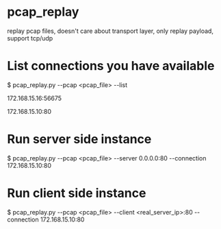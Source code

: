 # pcap_replay
replay pcap files, doesn't care about transport layer, only replay payload, support tcp/udp

# List connections you have available
$ pcap_replay.py --pcap <pcap_file> --list

172.168.15.16:56675

172.168.15.10:80


# Run server side instance
$ pcap_replay.py --pcap <pcap_file> --server 0.0.0.0:80 --connection 172.168.15.10:80

# Run client side instance
$ pcap_replay.py --pcap <pcap_file> --client <real_server_ip>:80 --connection 172.168.15.10:80

